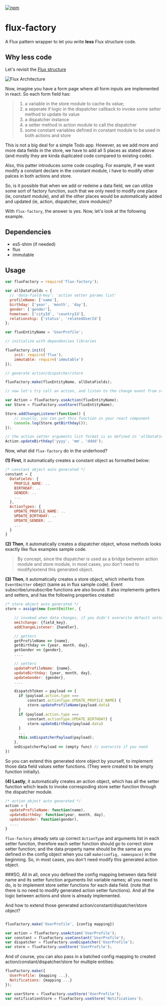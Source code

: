 [![npm](https://img.shields.io/badge/npm-0.0.5-blue.svg)]()

# flux-factory

A Flux pattern wrapper to let you write <b>less</b> Flux structure code.

## Why less code

Let's revisit the [Flux structure](https://github.com/facebook/flux)

![Flux Architecture](https://github.com/facebook/flux/raw/master/docs/img/flux-diagram-white-background.png)

Now, imagine you have a form page where all form inputs are implemented in react. So each form field has:

> 1. a variable in the store module to cache its value;
> 2. a seperate if logic in the dispatcher callback to invoke some setter method to update its value
> 3. a dispatcher instance
> 4. a setter method in action module to call the dispatcher
> 5. some constant variables defined in constant module to be used in both actions and store

This is not a big deal for a simple Todo app. However, as we add more and more data fields in the store, we have to add all 5 places as stated above (and mostly they are kinda duplicated code compared to existing code).

Also, this patter introduces some code coupling. For example, if we want modify a constant declare in the constant module, i have to modify other palces in both actions and store.

So, is it possible that when we add or redeine a data field, we can utilize some sort of factory function, such that we only need to modify one place (ie, constant module), and all the other places would be automatically added and updated (ie, action, dispatcher, store modules)?

With `flux-factory`, the answer is yes. Now, let's look at the following example.

## Dependencies

  * es5-shim  (if needed)
  * flux
  * immutable

## Usage


```js
var fluxFactory = require('flux-factory');

var allDataFields = {
  // 'data-field-key': 'action setter params list'
  profileName: ['name'],
  birthday: ['year', 'month', 'day'],
  gender: ['gender'],
  hometown: ['cityId', 'countryId'],
  relationship: ['status', 'relatedUserId']
};

var fluxEntityName = 'UserProfile';

// initialize with dependencies libraries

fluxFactory.init({
    init: require('flux'),
    immutable: require('immutable')
});

// generate action/dispatcher/store

fluxFactory.make(fluxEntityName, allDataFields);

// now let's try call an action, and listen to the change event from store.

var Action = fluxFactory.useAction(fluxEntityName);
var Store = fluxFactory.useStore(fluxEntityName);

Store.addChangeListener(function() {
    // usually, you can put this function in your react component
    console.log(Store.getBirthday());
});

// the action setter arguments list format is as defined in 'allDataFields'
Action.updateBirthday('yyyy', 'mm', 'dddd');

```

Now, what did `flux-factory` do in the underhood?

<b>(1) First</b>, it automatically creates a constant object as formatted below:

```js
/* constant object auto generated */
constant = {
  DataFields: {
    PROFILE_NAME: ..
    BIRTHDAY: ..
    GENDER: ..
    ...
  },
  ActionTypes: {
    UPDATE_PROFILE_NAME: ..
    UPDATE_BIRTHDAY: ..
    UPDATE_GENDER: ..
    ...
  }
}
```

<b>(2) Then</b>, it automatically creates a dispatcher object, whose methods looks exactly like flux examples sample code.
> By concept, since the dispatcher is used as a bridge between action module and store module, in most cases, you don't need to modify/extend this generated object.

<b>(3) Then</b>, it automatically creates a store object, which inherits from `EventEmitter` obejct (same as in flux sample code). Event subscribe/unsubscribe functions are also bound. It also implements getters and setters, and has the following properties created:

```js
/* store object auto generated */
store = assign(new EventEmitter, {

	// invoked when data changes, if you didn't overwrite default setters
	emitchange: {field_key},
	addChangeListener: {handler},

	// getters
	getProfileName => {name},
	getBirthday => {year, month, day},
	getGender => {gender},
	....

	// setters
	updateProfileName: {name},
	updateBirthday: {year, month, day},
	updateGender: {gender},
	....

	dispatchToken = payload => {
	  if (payload.action.type ===
	  	  constant.actionType.UPDATE_PROFILE_NAME) {
	  	  store.updateProfileName(payload.data)
	  }
	  if (payload.action.type ===
	  	  constant.actionType.UPDATE_BIRTHDAY) {
	  	  store.updateBirthday(payload.data)
	  }
	  ...
	  this.onDispatcherPayload(payload);
	},
	onDispatcherPayload => (empty func) // overwrite if you need
})

```
So you can extend this generated store object by yourself, to implement those data field values setter functions. (They were created to be empty function initially).

<b>(4) Lastly</b>, it automatically creates an action object, which has all the setter function which leads to invoke correspoding store setter function through the dispatcher module.

```js
/* action object auto generated */
action = {
  updateProfileName: function(name),
  updateBirthday: function(year, month, day),
  updateGender: function(gender),
  ....
}
```

`flux-factory` already sets up correct `ActionType` and arguments list in each setter function, therefore each setter function should go to correct store setter function; and the data property name should be the same as you defined in the config object when you call `make(config, namespace)` in the beginning. So, in most cases, you don't need modify this generated action object.

###SO,
All in all, once you defined the config mapping between data field name and its setter function arguments list variable names; all you need to do, is to implement store setter functions for each data field. (note that there is no need to modify generated action setter functions). And all the logic between actions and store is already implemented.

And how to extend those generated action/constant/dispatcher/store object?

```js

fluxFactory.make('UserProfile', {config mapping})

var action = fluxFactory.useAction('UserProfile');
var constant = fluxFactory.useConstant('UserProfile');
var dispatcher = fluxFactory.useDispatcher('UserProfile');
var store = fluxFactory.useStore('UserProfile');
```

And of course, you can also pass in a batched config mapping to created action/constant/dispatcher/store for multiple entities:

```js
fluxFactory.make({
  UserProfile: {mapping ...},
  Notifications: {mapping ...}
});

var userStore = fluxFactory.useStore('UserProfile');
var notificationStore = fluxFactory.useStore('Notifications');
```